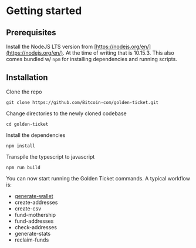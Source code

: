 # Getting started

## Prerequisites

Install the NodeJS LTS version from [https://nodejs.org/en/](https://nodejs.org/en/). At the time of writing that is 10.15.3. This also comes bundled w/ `npm` for installing dependencies and running scripts.

## Installation

Clone the repo

```
git clone https://github.com/Bitcoin-com/golden-ticket.git
```

Change directories to the newly cloned codebase

```
cd golden-ticket
```

Install the dependencies

```
npm install
```

Transpile the typescript to javascript

```
npm run build
```

You can now start running the Golden Ticket commands. A typical workflow is:

- [generate-wallet](generate-wallet.md)
- create-addresses
- create-csv
- fund-mothership
- fund-addresses
- check-addresses
- generate-stats
- reclaim-funds
